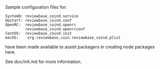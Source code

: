 Sample configuration files for:
```
SystemD: reviewbase_coind.service
Upstart: reviewbase_coind.conf
OpenRC:  reviewbase_coind.openrc
         reviewbase_coind.openrcconf
CentOS:  reviewbase_coind.init
macOS:    org.reviewbase_coin.reviewbase_coind.plist
```
have been made available to assist packagers in creating node packages here.

See doc/init.md for more information.
